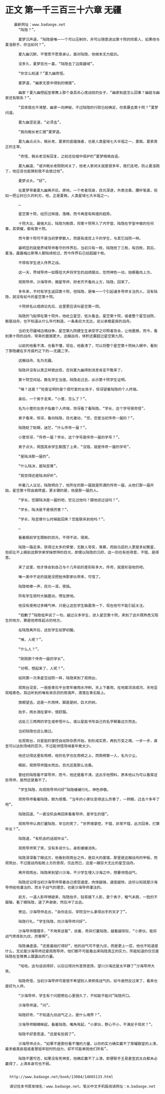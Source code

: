 # 正文 第一千三百三十六章 无疆
        最新网址：www.badaoge.net
          “陆隐？”。
      
          夏梦沉声道，“陆隐是唯一一个可以压制你，并可以随意进出第十院的同辈人，如果他与夏洛联手，你当如何？”。
      
          夏九幽沉默，不管愿不愿意承认，面对陆隐，他根本无力抵抗。
      
          没多久，夏梦目光一喜，“陆隐去了边南疆域”。
      
          “你怎么知道？”夏九幽奇怪。
      
          夏梦道，“幽家无意中得到的情报”。
      
          幽家？夏九幽想起至尊赛上那个身具杀心莲战技的女子，“幽家到底怎么回事？幽庭与幽家还有联系？”。
      
          “具体我也不清楚，幽家一向神秘，不过陆隐的行踪已经确定，你真要去第十院？”夏梦问道。
      
          夏九幽坚定道，“必须去”。
      
          “我向戟长老汇报”夏梦道。
      
          夏九幽点点头，戟长老，夏家的底蕴强者，也是人类星域七大半祖之一，夏戟，夏家真正的主宰。
      
          “奇怪，戟长老没有回复，之前还在暗中保护的”夏梦喃喃自语。
      
          夏九幽道，“或许戟长老刚刚闭关了，他老人家闭关就是很多年，我们走吧，防止夏洛跑了，他应该也能猜到我不会放过他”。
      
          夏梦点头，“好”。
      
          在夏梦带着夏九幽离开后，原地，一个老者现身，目光深邃，外表沧桑，腰杆笔直，宛如一把尘封已久的利刃，他，正是夏戟，人类星域七大半祖之一。
      
          …
      
          星空第十院，经历过辉煌，落魄，而今再度有辉煌的趋势。
      
          十院大比，最强大比，陆隐为魁首，将第十院带入了内宇宙，陆隐在宇宙中做的任何事，其荣耀，都有第十院。
      
          而今第十院可不是当初寥寥数人，而是有成百上千的学生，与其它战院一样。
      
          最明显的就是界域导师看守的传界石，当初只有一枚，陆隐抢了三枚，有四枚，其后，夏洛，露露梅比斯等人都陆续抢过，而今传界石已经超越十枚。
      
          不停有学生进入传界之战。
      
          这一天，界域导师一如既往大声将学生的战绩报出，忽然神色一动，抬眼看向上方。
      
          观雨导师，沙海导师，摘星导师，财老齐齐看向上方，陆隐，回来了。
      
          多年来，不时有学生返回第十院，但陆隐，是唯一一个引起诸多导师关注的人，没有陆隐，就没有如今的星空第十院。
      
          十院排名以成绩论先后，这里更应该叫星空第一院。
      
          陆隐的飞船停在第十院外，他屹立星空，低头看去，星空第十院，或者整个星空战院，都是战舟，也不知道从什么年代制造，一条条巨大无比，足以承载星辰的战舟。
      
          当初无尽疆域边境战争，星空第九院硬生生承受宇之印照者攻击，让他震撼，而今，看到第十院的战舟，带来的震撼更大，这艘战舟，体积还要超过星空第九院。
      
          以前的他看不清，也看不懂，现在，他看清了，可以将整个星空第十院纳入眼中，看到了那隐藏在岁月腐朽之下的——无疆二字。
      
          这艘战舟，名为无疆。
      
          陆隐并没有以真正样貌出现，否则夏九幽得到消息肯定不敢来了。
      
          第十院空间站，数名学生当值，陆隐走过去，出示第十院学生证明。
      
          “咦？这是？”检查证明的是个很可爱的女孩子，惊讶望着陆隐的个人终端。
      
          身后，一个男子走来，“小萱，怎么了？”。
      
          名为小萱的女孩子指着个人终端，惊讶看了看陆隐，“学长，这个学号很奇怪”。
      
          男子看来，惊讶，看向陆隐，目光激动，“您，您是当初传奇一届的？”。
      
          陆隐眨了眨眼，迷茫，“什么传奇一届？”。
      
          小萱惊讶，“传奇一届？学长，这个学号是传奇一届的学号？”。
      
          男子点头，周围其余学生都围了上来，“没错，就是传奇一届的学号”。
      
          “是陆决那一届的”。
      
          “什么陆决，是陆至尊”。
      
          “我觉得还是陆决好听”。
      
          听着几人议论，陆隐明白了，他所在的那一届就是所谓的传奇一届，从他们那一届开始，星空第十院由衰转盛，更关键的是，他是那一届的人。
      
          “学长，您跟陆决是一届的吧，您见过他吗？跟他说过话吗？”。
      
          “学长，陆决是不是很厉害？”。
      
          “学长，陆至尊什么时候能回来？您能联系到他吗？”。
      
          …
      
          看着眼前学生期盼的目光，不得不说，很爽。
      
          陆隐一路走来，获得过太多的荣誉，无数人夸奖，羡慕，而拍马屁的人更是多如繁星，但却比不上眼前这群学弟学妹崇拜的目光，即便以陆隐的沉府，这一刻也有些得意，不错，是得意。
      
          来了这里，他才体会到自己与十几年前的差别有多大，传奇，就是形容他的吧。
      
          唯一美中不足的就是没把枯伟那家伙带来，可惜了。
      
          陆隐咳嗽一声，目光一凛，夜临。
      
          所有学生顿时大脑震动，愣在原地。
      
          他没有使用过多精气神，只是让这些学生脑震荡一下，现在他可不能引起关注。
      
          “抱歉了”陆隐低声说了一句，越过众多学生，进入星空第十院，来到了这片既熟悉又陌生的地方，算是他修炼起点的地方。
      
          在陆隐离开后，这些学生如梦初醒。
      
          “咦，人呢？”。
      
          “什么人？”。
      
          “刚刚那个传奇一届的学长”。
      
          “对啊，想起来了，人呢？”。
      
          如同第一次来星空战院一样，陆隐来到了观雨台。
      
          观雨台没变，一座座青石平台常年被雨水冲刷，天上下着雨，在地面流淌成河，天地呈现暗青色，耳边听到的唯有淅沥沥的雨滴声，滴落在青石板上。
      
          放眼望去，这是一片雨林，脚底是树，巨大的树。
      
          抬手，雨水滴在掌中，很舒服。
      
          远处三三两两的学生或参悟什么，或以星能书写自己的名字朝着远方而去。
      
          当初陆隐也这么做过。
      
          在观雨台，对星能的掌控自祛除杂质开始，到形成实质，再到万变之境，一步一步，直至可以达到场域的层次，不过能领悟场域者毕竟太少。
      
          他还记得这里有雨榜，他的名字也在雨榜之上，而雨榜第一人，名为少尘。
      
          眼前，观雨导师踏水而出，目光还是那么沧桑。
      
          曾经的陆隐看不穿导师，而今，他还是看不清，这出乎他预料，原本他以为可以看穿这些导师，居然还是看不了。
      
          “学生陆隐，向观雨导师问好”陆隐缓缓行礼，神色恭敬。
      
          观雨导师看着陆隐，颇为感慨，“当年的小家伙变得这么厉害了，一转眼，过去十多年了吧”。
      
          陆隐回道，“一直没机会再回来看看导师，是学生的错”。
      
          观雨导师认真打量陆隐，罕见的笑了，“世界境掌控，不错，非常不错，此次回来，打算毕业？”。
      
          陆隐道，“有机会的话就毕业”。
      
          观雨导师笑了笑，没有多说什么，身影缓缓消失。
      
          陆隐深深看了眼远方，他看到观雨台之外，是巨大的废墟，那里是这艘战舟的甲板，而观雨台，不过是战舟船舱上方的景观，仅此而已，这是一艘巨大无比的星空战舟。
      
          离开观雨台，陆隐来到望川沙海，不少学生埋入沙海之中，想要领悟战气。
      
          陆隐还记得当初沙海导师带着自己感受速度，肉体越强，速度越快，这份认知就是沙海导师给他灌注的，而关于战气的理念，也是沙海导师灌注的。
      
          前方，一道人影呼啸砸来，陆隐抬手，轻易接下人影，是个男子，稚气未脱，一脸的不服输，看了眼陆隐，道了声谢谢，然后冲了出去。
      
          旁边，沙海导师走出，“自你走后，学院没什么拿得出手的天才了”。
      
          陆隐行礼，“学生陆隐，向沙海导师问好”。
      
          沙海导师摆摆手，“不用来这套”，说着，奇异打量陆隐，越看越惊叹，“小家伙，能将战气修炼到九纹，厉害啊”。
      
          陆隐谦虚道，“还是基础打得好”，他的战气可不是九纹，而是更上一层，他也不知道是什么，无论是沙海导师还是观雨导师，他们都不可能看出来陆隐真正的实力，所能知道的仅仅是陆隐在至尊赛上展露出的力量。
      
          “哈哈，这句话说得好，以后记得对外宣扬宣扬，望川沙海还是太平静了”沙海导师大笑。
      
          陆隐奇怪，当初沙海导师可是很不希望别人来修炼战气的，如今居然反过来了，看来也是好为人师。
      
          “沙海导师，学生有个问题憋在心里很久了，不知能不能问”陆隐开口。
      
          沙海导师道，“问”。
      
          陆隐好奇，“不知道九纹战气之上，是什么境界？”。
      
          沙海导师眼睛眯起，看着陆隐，嘴角弯起，“小家伙，野心不小，不满足于现状？”。
      
          陆隐不好意思道，“还是有些弱了”。
      
          沙海导师点头，“如果不是那份看不懂的力量，以你的实力确实赢不了荣耀殿堂的上清，最多媲美辰祖或者慧祖年轻时的战力，却不可能单挑他们所有”。
      
          陆隐不置可否，如果没有死神变，他确实赢不了上清，即便联手王易甚至武太白都未必赢得了，上清本身可也不弱。
      
      
      http://www.badaoge.net/book/13084/14665133.html
      
      请记住本书首发域名：www.badaoge.net。笔尖中文手机版阅读网址：m.badaoge.net